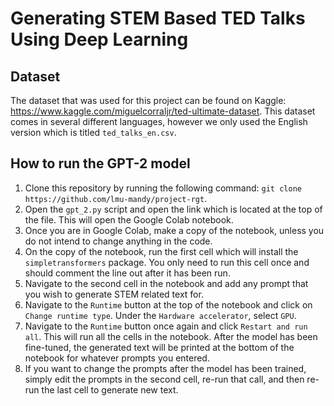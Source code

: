 # Generating STEM Based TED Talks Using Deep Learning
## Dataset
The dataset that was used for this project can be found on Kaggle: https://www.kaggle.com/miguelcorraljr/ted-ultimate-dataset. This dataset comes in several different languages, however we only used the English version which is titled `ted_talks_en.csv`.

## How to run the GPT-2 model
1. Clone this repository by running the following command: `git clone https://github.com/lmu-mandy/project-rgt`.
2. Open the `gpt_2.py` script and open the link which is located at the top of the file. This will open the Google Colab notebook.
3. Once you are in Google Colab, make a copy of the notebook, unless you do not intend to change anything in the code.
4. On the copy of the notebook, run the first cell which will install the `simpletransformers` package. You only need to run this cell once and should comment the line out after it has been run.
5. Navigate to the second cell in the notebook and add any prompt that you wish to generate STEM related text for.
6. Navigate to the `Runtime` button at the top of the notebook and click on `Change runtime type`. Under the `Hardware accelerator`, select `GPU`.
7. Navigate to the `Runtime` button once again and click `Restart and run all`. This will run all the cells in the notebook. After the model has been fine-tuned, the generated text will be printed at the bottom of the notebook for whatever prompts you entered.
8. If you want to change the prompts after the model has been trained, simply edit the prompts in the second cell, re-run that call, and then re-run the last cell to generate new text.

